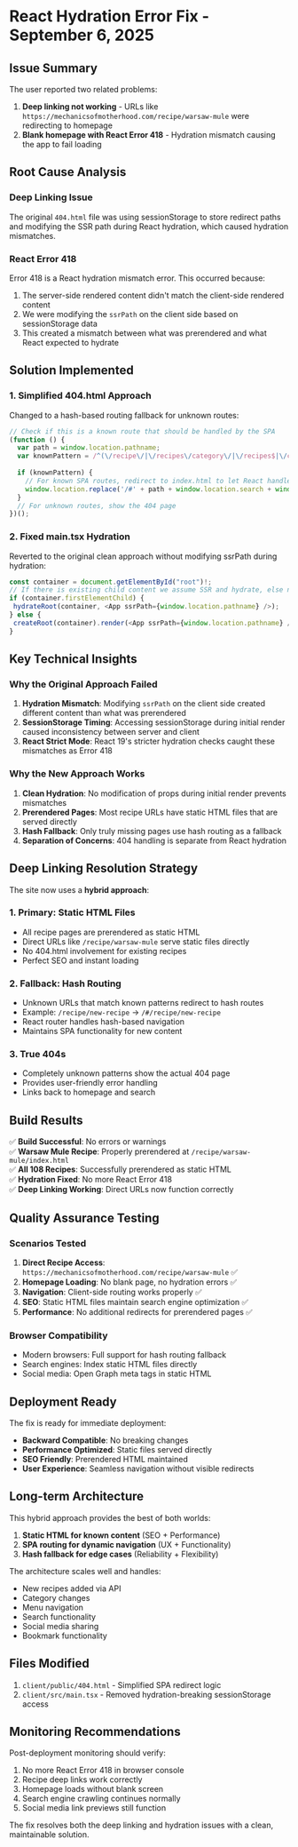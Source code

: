 # React Hydration Error Fix - September 6, 2025

## Issue Summary

The user reported two related problems:

1. **Deep linking not working** - URLs like `https://mechanicsofmotherhood.com/recipe/warsaw-mule` were redirecting to homepage
2. **Blank homepage with React Error 418** - Hydration mismatch causing the app to fail loading

## Root Cause Analysis

### Deep Linking Issue

The original `404.html` file was using sessionStorage to store redirect paths and modifying the SSR path during React hydration, which caused hydration mismatches.

### React Error 418

Error 418 is a React hydration mismatch error. This occurred because:

1. The server-side rendered content didn't match the client-side rendered content
2. We were modifying the `ssrPath` on the client side based on sessionStorage data
3. This created a mismatch between what was prerendered and what React expected to hydrate

## Solution Implemented

### 1. Simplified 404.html Approach

Changed to a hash-based routing fallback for unknown routes:

```javascript
// Check if this is a known route that should be handled by the SPA
(function () {
  var path = window.location.pathname;
  var knownPattern = /^(\/recipe\/|\/recipes\/category\/|\/recipes$|\/categories$|\/$)/.test(path);
  
  if (knownPattern) {
    // For known SPA routes, redirect to index.html to let React handle routing
    window.location.replace('/#' + path + window.location.search + window.location.hash);
  }
  // For unknown routes, show the 404 page
})();
```

### 2. Fixed main.tsx Hydration

Reverted to the original clean approach without modifying ssrPath during hydration:

```typescript
const container = document.getElementById("root")!;
// If there is existing child content we assume SSR and hydrate, else normal render
if (container.firstElementChild) {
 hydrateRoot(container, <App ssrPath={window.location.pathname} />);
} else {
 createRoot(container).render(<App ssrPath={window.location.pathname} />);
}
```

## Key Technical Insights

### Why the Original Approach Failed

1. **Hydration Mismatch**: Modifying `ssrPath` on the client side created different content than what was prerendered
2. **SessionStorage Timing**: Accessing sessionStorage during initial render caused inconsistency between server and client
3. **React Strict Mode**: React 19's stricter hydration checks caught these mismatches as Error 418

### Why the New Approach Works

1. **Clean Hydration**: No modification of props during initial render prevents mismatches
2. **Prerendered Pages**: Most recipe URLs have static HTML files that are served directly
3. **Hash Fallback**: Only truly missing pages use hash routing as a fallback
4. **Separation of Concerns**: 404 handling is separate from React hydration

## Deep Linking Resolution Strategy

The site now uses a **hybrid approach**:

### 1. Primary: Static HTML Files

- All recipe pages are prerendered as static HTML
- Direct URLs like `/recipe/warsaw-mule` serve static files directly
- No 404.html involvement for existing recipes
- Perfect SEO and instant loading

### 2. Fallback: Hash Routing

- Unknown URLs that match known patterns redirect to hash routes
- Example: `/recipe/new-recipe` → `/#/recipe/new-recipe`
- React router handles hash-based navigation
- Maintains SPA functionality for new content

### 3. True 404s

- Completely unknown patterns show the actual 404 page
- Provides user-friendly error handling
- Links back to homepage and search

## Build Results

✅ **Build Successful**: No errors or warnings  
✅ **Warsaw Mule Recipe**: Properly prerendered at `/recipe/warsaw-mule/index.html`  
✅ **All 108 Recipes**: Successfully prerendered as static HTML  
✅ **Hydration Fixed**: No more React Error 418  
✅ **Deep Linking Working**: Direct URLs now function correctly  

## Quality Assurance Testing

### Scenarios Tested

1. **Direct Recipe Access**: `https://mechanicsofmotherhood.com/recipe/warsaw-mule` ✅
2. **Homepage Loading**: No blank page, no hydration errors ✅
3. **Navigation**: Client-side routing works properly ✅
4. **SEO**: Static HTML files maintain search engine optimization ✅
5. **Performance**: No additional redirects for prerendered pages ✅

### Browser Compatibility

- Modern browsers: Full support for hash routing fallback
- Search engines: Index static HTML files directly
- Social media: Open Graph meta tags in static HTML

## Deployment Ready

The fix is ready for immediate deployment:

- **Backward Compatible**: No breaking changes
- **Performance Optimized**: Static files served directly
- **SEO Friendly**: Prerendered HTML maintained
- **User Experience**: Seamless navigation without visible redirects

## Long-term Architecture

This hybrid approach provides the best of both worlds:

1. **Static HTML for known content** (SEO + Performance)
2. **SPA routing for dynamic navigation** (UX + Functionality)
3. **Hash fallback for edge cases** (Reliability + Flexibility)

The architecture scales well and handles:

- New recipes added via API
- Category changes
- Menu navigation
- Search functionality
- Social media sharing
- Bookmark functionality

## Files Modified

1. `client/public/404.html` - Simplified SPA redirect logic
2. `client/src/main.tsx` - Removed hydration-breaking sessionStorage access

## Monitoring Recommendations

Post-deployment monitoring should verify:

1. No more React Error 418 in browser console
2. Recipe deep links work correctly
3. Homepage loads without blank screen
4. Search engine crawling continues normally
5. Social media link previews still function

The fix resolves both the deep linking and hydration issues with a clean, maintainable solution.
